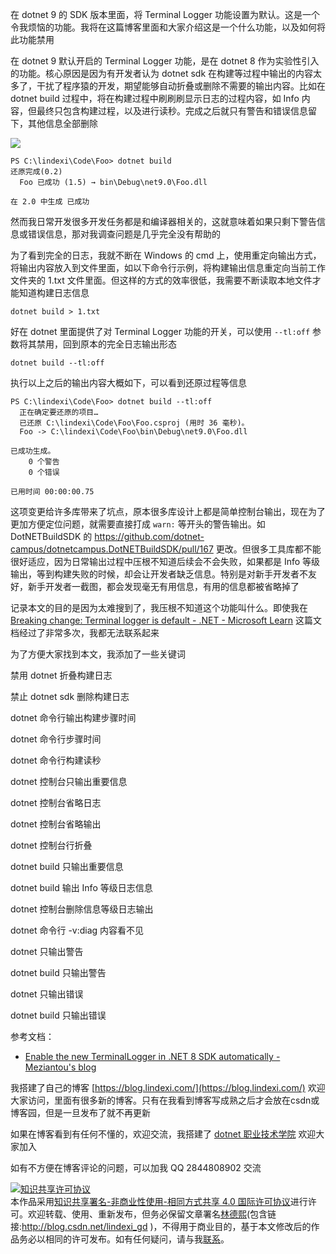 
在 dotnet 9 的 SDK 版本里面，将 Terminal Logger 功能设置为默认。这是一个令我烦恼的功能。我将在这篇博客里面和大家介绍这是一个什么功能，以及如何将此功能禁用

<!--more-->


<!-- CreateTime:2025/03/11 07:07:22 -->

<!-- 发布 -->
<!-- 博客 -->

在 dotnet 9 默认开启的 Terminal Logger 功能，是在 dotnet 8 作为实验性引入的功能。核心原因是因为有开发者认为 dotnet sdk 在构建等过程中输出的内容太多了，干扰了程序猿的开发，期望能够自动折叠或删除不需要的输出内容。比如在 dotnet build 过程中，将在构建过程中刷刷刷显示日志的过程内容，如 Info 内容，但最终只包含构建过程，以及进行读秒。完成之后就只有警告和错误信息留下，其他信息全部删除

<!-- ![](image/dotnet Cli sdk 什么是 Terminal Logger 以及如何禁用此功能/dotnet Cli sdk 什么是 Terminal Logger 以及如何禁用此功能0.gif) -->
![](http://cdn.lindexi.site/lindexi%2Fdotnet%2520Cli%2520sdk%2520%25E4%25BB%2580%25E4%25B9%2588%25E6%2598%25AF%2520Terminal%2520Logger%2520%25E4%25BB%25A5%25E5%258F%258A%25E5%25A6%2582%25E4%25BD%2595%25E7%25A6%2581%25E7%2594%25A8%25E6%25AD%25A4%25E5%258A%259F%25E8%2583%25BD0.gif)

```
PS C:\lindexi\Code\Foo> dotnet build
还原完成(0.2)
  Foo 已成功 (1.5) → bin\Debug\net9.0\Foo.dll

在 2.0 中生成 已成功
```

然而我日常开发很多开发任务都是和编译器相关的，这就意味着如果只剩下警告信息或错误信息，那对我调查问题是几乎完全没有帮助的

为了看到完全的日志，我就不断在 Windows 的 cmd 上，使用重定向输出方式，将输出内容放入到文件里面，如以下命令行示例，将构建输出信息重定向当前工作文件夹的 1.txt 文件里面。但这样的方式的效率很低，我需要不断读取本地文件才能知道构建日志信息

```
dotnet build > 1.txt
```

好在 dotnet 里面提供了对 Terminal Logger 功能的开关，可以使用 `--tl:off` 参数将其禁用，回到原本的完全日志输出形态

```
dotnet build --tl:off
```

执行以上之后的输出内容大概如下，可以看到还原过程等信息

```
PS C:\lindexi\Code\Foo> dotnet build --tl:off
  正在确定要还原的项目…
  已还原 C:\lindexi\Code\Foo\Foo.csproj (用时 36 毫秒)。
  Foo -> C:\lindexi\Code\Foo\bin\Debug\net9.0\Foo.dll

已成功生成。
    0 个警告
    0 个错误

已用时间 00:00:00.75
```

这项变更给许多库带来了坑点，原本很多库设计上都是简单控制台输出，现在为了更加方便定位问题，就需要直接打成 `warn:` 等开头的警告输出。如 DotNETBuildSDK 的 <https://github.com/dotnet-campus/dotnetcampus.DotNETBuildSDK/pull/167> 更改。但很多工具库都不能很好适应，因为日常输出过程中压根不知道后续会不会失败，如果都是 Info 等级输出，等到构建失败的时候，却会让开发者缺乏信息。特别是对新手开发者不友好，新手开发者一截图，都会发现毫无有用信息，有用的信息都被省略掉了

记录本文的目的是因为太难搜到了，我压根不知道这个功能叫什么。即使我在 [Breaking change: Terminal logger is default - .NET - Microsoft Learn](https://learn.microsoft.com/en-us/dotnet/core/compatibility/sdk/9.0/terminal-logger ) 这篇文档经过了非常多次，我都无法联系起来

为了方便大家找到本文，我添加了一些关键词

禁用 dotnet 折叠构建日志

禁止 dotnet sdk 删除构建日志

dotnet 命令行输出构建步骤时间

dotnet 命令行步骤时间

dotnet 命令行构建读秒

dotnet 控制台只输出重要信息

dotnet 控制台省略日志

dotnet 控制台省略输出

dotnet 控制台行折叠

dotnet build 只输出重要信息

dotnet build 输出 Info 等级日志信息

dotnet 控制台删除信息等级日志输出

dotnet 命令行 -v:diag 内容看不见

dotnet 只输出警告

dotnet build 只输出警告

dotnet 只输出错误

dotnet build 只输出错误

参考文档：

- [Enable the new TerminalLogger in .NET 8 SDK automatically - Meziantou's blog](https://www.meziantou.net/enable-the-new-terminallogger-in-dotnet-8-sdk-automatically.htm )


我搭建了自己的博客 [https://blog.lindexi.com/](https://blog.lindexi.com/) 欢迎大家访问，里面有很多新的博客。只有在我看到博客写成熟之后才会放在csdn或博客园，但是一旦发布了就不再更新

如果在博客看到有任何不懂的，欢迎交流，我搭建了 [dotnet 职业技术学院](https://t.me/dotnet_campus) 欢迎大家加入

如有不方便在博客评论的问题，可以加我 QQ 2844808902 交流

<a rel="license" href="http://creativecommons.org/licenses/by-nc-sa/4.0/"><img alt="知识共享许可协议" style="border-width:0" src="https://licensebuttons.net/l/by-nc-sa/4.0/88x31.png" /></a><br />本作品采用<a rel="license" href="http://creativecommons.org/licenses/by-nc-sa/4.0/">知识共享署名-非商业性使用-相同方式共享 4.0 国际许可协议</a>进行许可。欢迎转载、使用、重新发布，但务必保留文章署名[林德熙](http://blog.csdn.net/lindexi_gd)(包含链接:http://blog.csdn.net/lindexi_gd )，不得用于商业目的，基于本文修改后的作品务必以相同的许可发布。如有任何疑问，请与我[联系](mailto:lindexi_gd@163.com)。